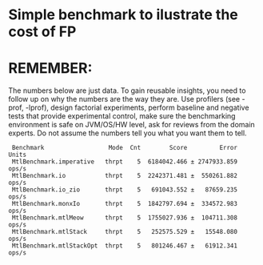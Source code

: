 # Simple benchmark to ilustrate the cost of FP

# REMEMBER:

The numbers below are just data. To gain reusable insights, you need to follow up on
why the numbers are the way they are. Use profilers (see -prof, -lprof), design factorial
experiments, perform baseline and negative tests that provide experimental control, make sure
the benchmarking environment is safe on JVM/OS/HW level, ask for reviews from the domain experts.
Do not assume the numbers tell you what you want them to tell.

```
 Benchmark                  Mode  Cnt        Score         Error  Units
 MtlBenchmark.imperative   thrpt    5  6184042.466 ± 2747933.859  ops/s
 MtlBenchmark.io           thrpt    5  2242371.481 ±  550261.882  ops/s
 MtlBenchmark.io_zio       thrpt    5   691043.552 ±   87659.235  ops/s
 MtlBenchmark.monxIo       thrpt    5  1842797.694 ±  334572.983  ops/s
 MtlBenchmark.mtlMeow      thrpt    5  1755027.936 ±  104711.308  ops/s
 MtlBenchmark.mtlStack     thrpt    5   252575.529 ±   15548.080  ops/s
 MtlBenchmark.mtlStackOpt  thrpt    5   801246.467 ±   61912.341  ops/s
```
